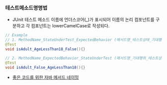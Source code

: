 ### 테스트메소드명명법
- JUnit 테스트 메소드 이름에 언더스코어(_)가 표시되어 이름의 논리 컴포넌트를 구분하고 각 컴포넌트는 lowerCamelCase로 작성되다.

```java
// Example
// 1. MethodName_StateUnderTest_ExpectedBehavior (메서드명_테스트상태_기대행위)
@Test
void isAdult_AgeLessThan18_False(){}

// 2. MethodName_ExpectedBehavior_StateUnderTest (메서드명_기대행위_테스트상태)
@Test
void isAdult_False_AgeLessThan18(){}
```
- [좋은 코드를 위한 자바 메서드 네이밍](https://woowacourse.github.io/javable/post/2020-04-26-Method-Naming/)